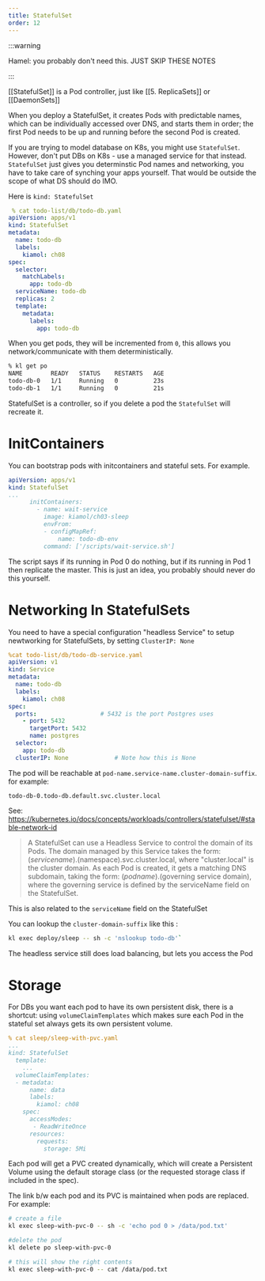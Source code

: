 ```yaml
---
title: StatefulSet
order: 12
---
```


:::warning

Hamel: you probably don't need this. JUST SKIP THESE NOTES

:::


[[StatefulSet]] is a Pod controller, just like [[5. ReplicaSets]] or [[DaemonSets]]

When you deploy a StatefulSet, it creates Pods with predictable names, which can be individually accessed over DNS, and starts them in order; the first Pod needs to be up and running before the second Pod is created.

If you are trying to model database on K8s, you might use `StatefulSet`.  However, don't put DBs on K8s - use a managed service for that instead.  `StatefulSet` just gives you determinstic Pod names and networking, you have to take care of synching your apps yourself.   That would be outside the scope of what DS should do IMO.


Here is `kind: StatefulSet`
```yaml
 % cat todo-list/db/todo-db.yaml                                                                                                      
apiVersion: apps/v1
kind: StatefulSet
metadata:
  name: todo-db
  labels:
    kiamol: ch08
spec:
  selector:
    matchLabels:
      app: todo-db
  serviceName: todo-db
  replicas: 2
  template:
    metadata:
      labels:
        app: todo-db
```

When you get pods, they will be incremented from `0`, this allows you network/communicate with them deterministically. 

```sh
% kl get po                                                                                                                         
NAME        READY   STATUS    RESTARTS   AGE
todo-db-0   1/1     Running   0          23s
todo-db-1   1/1     Running   0          21s
```

StatefulSet is a controller, so if you delete a pod the `StatefulSet` will recreate it.

# InitContainers
You can bootstrap pods with initcontainers and stateful sets.  For example. 

```yaml
apiVersion: apps/v1
kind: StatefulSet
...
      initContainers:
        - name: wait-service
          image: kiamol/ch03-sleep
          envFrom:
          - configMapRef:
              name: todo-db-env
          command: ['/scripts/wait-service.sh']
```
The script says if its running in Pod 0 do nothing, but if its running in Pod 1 then replicate the master.  This is just an idea, you probably should never do this yourself. 

# Networking In StatefulSets

You need to have a special configuration "headless Service" to setup newtworking for StatefulSets, by setting `ClusterIP: None`

```yaml
%cat todo-list/db/todo-db-service.yaml                                                                                              
apiVersion: v1
kind: Service
metadata:
  name: todo-db
  labels:
    kiamol: ch08
spec:
  ports:                  # 5432 is the port Postgres uses
    - port: 5432
      targetPort: 5432 
      name: postgres
  selector:
    app: todo-db
  clusterIP: None             # Note how this is None
```

The pod will be reachable at `pod-name.service-name.cluster-domain-suffix`. for example:

```
todo-db-0.todo-db.default.svc.cluster.local
```


See: https://kubernetes.io/docs/concepts/workloads/controllers/statefulset/#stable-network-id

> A StatefulSet can use a Headless Service to control the domain of its Pods. The domain managed by this Service takes the form: $(service name).$(namespace).svc.cluster.local, where "cluster.local" is the cluster domain. As each Pod is created, it gets a matching DNS subdomain, taking the form: $(podname).$(governing service domain), where the governing service is defined by the serviceName field on the StatefulSet.

This is also related to the `serviceName` field on the StatefulSet

You can lookup the `cluster-domain-suffix` like this : 

```bash
kl exec deploy/sleep -- sh -c 'nslookup todo-db'`
```

The headless service still does load balancing, but lets you access the Pod

# Storage

For DBs you want each pod to have its own persistent disk, there is a shortcut: using `volumeClaimTemplates` which makes sure each Pod in the stateful set always gets its own persistent volume.  

```yaml
% cat sleep/sleep-with-pvc.yaml                                             
...
kind: StatefulSet
  template:
	...
  volumeClaimTemplates:
  - metadata:
      name: data
      labels:
        kiamol: ch08
    spec:
      accessModes:
       - ReadWriteOnce
      resources:
        requests:
          storage: 5Mi
```

Each pod will get a PVC created dynamically, which will create a Persistent Volume using the default storage class (or the requested storage class if included in the spec).

The link b/w each pod and its PVC is maintained when pods are replaced.   For example:

```bash
# create a file
kl exec sleep-with-pvc-0 -- sh -c 'echo pod 0 > /data/pod.txt'

#delete the pod
kl delete po sleep-with-pvc-0

# this will show the right contents
kl exec sleep-with-pvc-0 -- cat /data/pod.txt
```